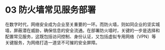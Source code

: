 # 03 防火墙常见服务部署


在数字时代，网络安全成为企业至关重要的一环。而防火墙，则如同企业的坚实城墙，屏蔽潜在威胁，确保信息的安全流通。在部署防火墙时，关键的一步是选择和配置常见服务，这既包括访问控制、身份认证，又包括虚拟专用网络（VPN）等关键服务，为网络打造一道坚不可摧的安全屏障。